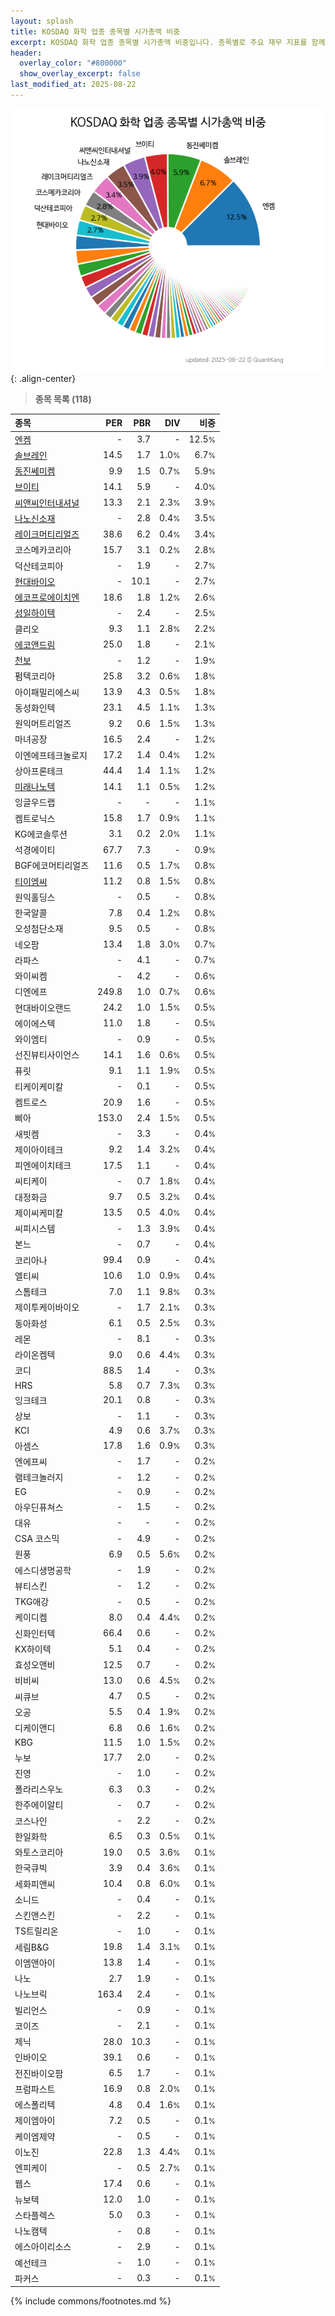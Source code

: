 ```yaml
---
layout: splash
title: KOSDAQ 화학 업종 종목별 시가총액 비중
excerpt: KOSDAQ 화학 업종 종목별 시가총액 비중입니다. 종목별로 주요 재무 지표를 함께 표시합니다.
header:
  overlay_color: "#800000"
  show_overlay_excerpt: false
last_modified_at: 2025-08-22
---
```



![KOSDAQ 화학 업종 종목별 시가총액 비중](/stats/sector/images/kosdaq_업종_화학_종목.png){: .align-center}


> **종목 목록 (118)**<a id="list"></a>

| **종목** | **PER** | **PBR** | **DIV** | **비중** |
| :------- | ------: | ------: | ------: | -------: |
| [엔켐](/348370/) | - | 3.7 | - | 12.5<small>%</small> |
| [솔브레인](/357780/) | 14.5 | 1.7 | 1.0<small>%</small> | 6.7<small>%</small> |
| [동진쎄미켐](/005290/) | 9.9 | 1.5 | 0.7<small>%</small> | 5.9<small>%</small> |
| [브이티](/018290/) | 14.1 | 5.9 | - | 4.0<small>%</small> |
| [씨앤씨인터내셔널](/352480/) | 13.3 | 2.1 | 2.3<small>%</small> | 3.9<small>%</small> |
| [나노신소재](/121600/) | - | 2.8 | 0.4<small>%</small> | 3.5<small>%</small> |
| [레이크머티리얼즈](/281740/) | 38.6 | 6.2 | 0.4<small>%</small> | 3.4<small>%</small> |
| 코스메카코리아 | 15.7 | 3.1 | 0.2<small>%</small> | 2.8<small>%</small> |
| 덕산테코피아 | - | 1.9 | - | 2.7<small>%</small> |
| [현대바이오](/048410/) | - | 10.1 | - | 2.7<small>%</small> |
| [에코프로에이치엔](/383310/) | 18.6 | 1.8 | 1.2<small>%</small> | 2.6<small>%</small> |
| [성일하이텍](/365340/) | - | 2.4 | - | 2.5<small>%</small> |
| 클리오 | 9.3 | 1.1 | 2.8<small>%</small> | 2.2<small>%</small> |
| [에코앤드림](/101360/) | 25.0 | 1.8 | - | 2.1<small>%</small> |
| [천보](/278280/) | - | 1.2 | - | 1.9<small>%</small> |
| 펌텍코리아 | 25.8 | 3.2 | 0.6<small>%</small> | 1.8<small>%</small> |
| 아이패밀리에스씨 | 13.9 | 4.3 | 0.5<small>%</small> | 1.8<small>%</small> |
| 동성화인텍 | 23.1 | 4.5 | 1.1<small>%</small> | 1.3<small>%</small> |
| 원익머트리얼즈 | 9.2 | 0.6 | 1.5<small>%</small> | 1.3<small>%</small> |
| 마녀공장 | 16.5 | 2.4 | - | 1.2<small>%</small> |
| 이엔에프테크놀로지 | 17.2 | 1.4 | 0.4<small>%</small> | 1.2<small>%</small> |
| 상아프론테크 | 44.4 | 1.4 | 1.1<small>%</small> | 1.2<small>%</small> |
| [미래나노텍](/095500/) | 14.1 | 1.1 | 0.5<small>%</small> | 1.2<small>%</small> |
| 잉글우드랩 | - | - | - | 1.1<small>%</small> |
| 켐트로닉스 | 15.8 | 1.7 | 0.9<small>%</small> | 1.1<small>%</small> |
| KG에코솔루션 | 3.1 | 0.2 | 2.0<small>%</small> | 1.1<small>%</small> |
| 석경에이티 | 67.7 | 7.3 | - | 0.9<small>%</small> |
| BGF에코머티리얼즈 | 11.6 | 0.5 | 1.7<small>%</small> | 0.8<small>%</small> |
| [티이엠씨](/425040/) | 11.2 | 0.8 | 1.5<small>%</small> | 0.8<small>%</small> |
| 원익홀딩스 | - | 0.5 | - | 0.8<small>%</small> |
| 한국알콜 | 7.8 | 0.4 | 1.2<small>%</small> | 0.8<small>%</small> |
| 오성첨단소재 | 9.5 | 0.5 | - | 0.8<small>%</small> |
| 네오팜 | 13.4 | 1.8 | 3.0<small>%</small> | 0.7<small>%</small> |
| 라파스 | - | 4.1 | - | 0.7<small>%</small> |
| 와이씨켐 | - | 4.2 | - | 0.6<small>%</small> |
| 디엔에프 | 249.8 | 1.0 | 0.7<small>%</small> | 0.6<small>%</small> |
| 현대바이오랜드 | 24.2 | 1.0 | 1.5<small>%</small> | 0.5<small>%</small> |
| 에이에스텍 | 11.0 | 1.8 | - | 0.5<small>%</small> |
| 와이엠티 | - | 0.9 | - | 0.5<small>%</small> |
| 선진뷰티사이언스 | 14.1 | 1.6 | 0.6<small>%</small> | 0.5<small>%</small> |
| 퓨릿 | 9.1 | 1.1 | 1.9<small>%</small> | 0.5<small>%</small> |
| 티케이케미칼 | - | 0.1 | - | 0.5<small>%</small> |
| 켐트로스 | 20.9 | 1.6 | - | 0.5<small>%</small> |
| 삐아 | 153.0 | 2.4 | 1.5<small>%</small> | 0.5<small>%</small> |
| 새빗켐 | - | 3.3 | - | 0.4<small>%</small> |
| 제이아이테크 | 9.2 | 1.4 | 3.2<small>%</small> | 0.4<small>%</small> |
| 피엔에이치테크 | 17.5 | 1.1 | - | 0.4<small>%</small> |
| 씨티케이 | - | 0.7 | 1.8<small>%</small> | 0.4<small>%</small> |
| 대정화금 | 9.7 | 0.5 | 3.2<small>%</small> | 0.4<small>%</small> |
| 제이씨케미칼 | 13.5 | 0.5 | 4.0<small>%</small> | 0.4<small>%</small> |
| 씨피시스템 | - | 1.3 | 3.9<small>%</small> | 0.4<small>%</small> |
| 본느 | - | 0.7 | - | 0.4<small>%</small> |
| 코리아나 | 99.4 | 0.9 | - | 0.4<small>%</small> |
| 엘티씨 | 10.6 | 1.0 | 0.9<small>%</small> | 0.4<small>%</small> |
| 스톰테크 | 7.0 | 1.1 | 9.8<small>%</small> | 0.3<small>%</small> |
| 제이투케이바이오 | - | 1.7 | 2.1<small>%</small> | 0.3<small>%</small> |
| 동아화성 | 6.1 | 0.5 | 2.5<small>%</small> | 0.3<small>%</small> |
| 레몬 | - | 8.1 | - | 0.3<small>%</small> |
| 라이온켐텍 | 9.0 | 0.6 | 4.4<small>%</small> | 0.3<small>%</small> |
| 코디 | 88.5 | 1.4 | - | 0.3<small>%</small> |
| HRS | 5.8 | 0.7 | 7.3<small>%</small> | 0.3<small>%</small> |
| 잉크테크 | 20.1 | 0.8 | - | 0.3<small>%</small> |
| 상보 | - | 1.1 | - | 0.3<small>%</small> |
| KCI | 4.9 | 0.6 | 3.7<small>%</small> | 0.3<small>%</small> |
| 아셈스 | 17.8 | 1.6 | 0.9<small>%</small> | 0.3<small>%</small> |
| 엔에프씨 | - | 1.7 | - | 0.2<small>%</small> |
| 램테크놀러지 | - | 1.2 | - | 0.2<small>%</small> |
| EG | - | 0.9 | - | 0.2<small>%</small> |
| 아우딘퓨쳐스 | - | 1.5 | - | 0.2<small>%</small> |
| 대유 | - | - | - | 0.2<small>%</small> |
| CSA 코스믹 | - | 4.9 | - | 0.2<small>%</small> |
| 원풍 | 6.9 | 0.5 | 5.6<small>%</small> | 0.2<small>%</small> |
| 에스디생명공학 | - | 1.9 | - | 0.2<small>%</small> |
| 뷰티스킨 | - | 1.2 | - | 0.2<small>%</small> |
| TKG애강 | - | 0.5 | - | 0.2<small>%</small> |
| 케이디켐 | 8.0 | 0.4 | 4.4<small>%</small> | 0.2<small>%</small> |
| 신화인터텍 | 66.4 | 0.6 | - | 0.2<small>%</small> |
| KX하이텍 | 5.1 | 0.4 | - | 0.2<small>%</small> |
| 효성오앤비 | 12.5 | 0.7 | - | 0.2<small>%</small> |
| 비비씨 | 13.0 | 0.6 | 4.5<small>%</small> | 0.2<small>%</small> |
| 씨큐브 | 4.7 | 0.5 | - | 0.2<small>%</small> |
| 오공 | 5.5 | 0.4 | 1.9<small>%</small> | 0.2<small>%</small> |
| 디케이앤디 | 6.8 | 0.6 | 1.6<small>%</small> | 0.2<small>%</small> |
| KBG | 11.5 | 1.0 | 1.5<small>%</small> | 0.2<small>%</small> |
| 누보 | 17.7 | 2.0 | - | 0.2<small>%</small> |
| 진영 | - | 1.0 | - | 0.2<small>%</small> |
| 폴라리스우노 | 6.3 | 0.3 | - | 0.2<small>%</small> |
| 한주에이알티 | - | 0.7 | - | 0.2<small>%</small> |
| 코스나인 | - | 2.2 | - | 0.2<small>%</small> |
| 한일화학 | 6.5 | 0.3 | 0.5<small>%</small> | 0.1<small>%</small> |
| 와토스코리아 | 19.0 | 0.5 | 3.6<small>%</small> | 0.1<small>%</small> |
| 한국큐빅 | 3.9 | 0.4 | 3.6<small>%</small> | 0.1<small>%</small> |
| 세화피앤씨 | 10.4 | 0.8 | 6.0<small>%</small> | 0.1<small>%</small> |
| 소니드 | - | 0.4 | - | 0.1<small>%</small> |
| 스킨앤스킨 | - | 2.2 | - | 0.1<small>%</small> |
| TS트릴리온 | - | 1.0 | - | 0.1<small>%</small> |
| 세림B&G | 19.8 | 1.4 | 3.1<small>%</small> | 0.1<small>%</small> |
| 이엠앤아이 | 13.8 | 1.4 | - | 0.1<small>%</small> |
| 나노 | 2.7 | 1.9 | - | 0.1<small>%</small> |
| 나노브릭 | 163.4 | 2.4 | - | 0.1<small>%</small> |
| 빌리언스 | - | 0.9 | - | 0.1<small>%</small> |
| 코이즈 | - | 2.1 | - | 0.1<small>%</small> |
| 제닉 | 28.0 | 10.3 | - | 0.1<small>%</small> |
| 인바이오 | 39.1 | 0.6 | - | 0.1<small>%</small> |
| 전진바이오팜 | 6.5 | 1.7 | - | 0.1<small>%</small> |
| 프럼파스트 | 16.9 | 0.8 | 2.0<small>%</small> | 0.1<small>%</small> |
| 에스폴리텍 | 4.8 | 0.4 | 1.6<small>%</small> | 0.1<small>%</small> |
| 제이엠아이 | 7.2 | 0.5 | - | 0.1<small>%</small> |
| 케이엠제약 | - | 0.5 | - | 0.1<small>%</small> |
| 이노진 | 22.8 | 1.3 | 4.4<small>%</small> | 0.1<small>%</small> |
| 엔피케이 | - | 0.5 | 2.7<small>%</small> | 0.1<small>%</small> |
| 웹스 | 17.4 | 0.6 | - | 0.1<small>%</small> |
| 뉴보텍 | 12.0 | 1.0 | - | 0.1<small>%</small> |
| 스타플렉스 | 5.0 | 0.3 | - | 0.1<small>%</small> |
| 나노캠텍 | - | 0.8 | - | 0.1<small>%</small> |
| 에스아이리소스 | - | 2.9 | - | 0.1<small>%</small> |
| 예선테크 | - | 1.0 | - | 0.1<small>%</small> |
| 파커스 | - | 0.3 | - | 0.1<small>%</small> |

{% include commons/footnotes.md %}
